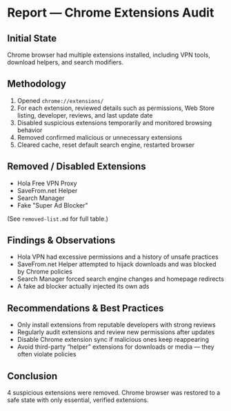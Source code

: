 # Report — Chrome Extensions Audit

## Initial State  
Chrome browser had multiple extensions installed, including VPN tools, download helpers, and search modifiers.

## Methodology  
1. Opened `chrome://extensions/`  
2. For each extension, reviewed details such as permissions, Web Store listing, developer, reviews, and last update date  
3. Disabled suspicious extensions temporarily and monitored browsing behavior  
4. Removed confirmed malicious or unnecessary extensions  
5. Cleared cache, reset default search engine, restarted browser  

## Removed / Disabled Extensions  
- Hola Free VPN Proxy  
- SaveFrom.net Helper  
- Search Manager  
- Fake "Super Ad Blocker"  

(See `removed-list.md` for full table.)  

## Findings & Observations  
- Hola VPN had excessive permissions and a history of unsafe practices  
- SaveFrom.net Helper attempted to hijack downloads and was blocked by Chrome policies  
- Search Manager forced search engine changes and homepage redirects  
- A fake ad blocker actually injected its own ads  

## Recommendations & Best Practices  
- Only install extensions from reputable developers with strong reviews  
- Regularly audit extensions and review new permissions after updates  
- Disable Chrome extension sync if malicious ones keep reappearing  
- Avoid third-party “helper” extensions for downloads or media — they often violate policies  

## Conclusion  
4 suspicious extensions were removed. Chrome browser was restored to a safe state with only essential, verified extensions.
